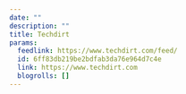 ```yaml
---
date: ""
description: ""
title: Techdirt
params:
  feedlink: https://www.techdirt.com/feed/
  id: 6ff83db219be2bdfab3da76e964d7c4e
  link: https://www.techdirt.com
  blogrolls: []
---
```

